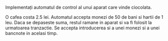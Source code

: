 Implementați automatul de control al unui aparat care vinde ciocolata.

O cafea costa 2.5 lei. Automatul accepta monezi de 50 de bani si hartii de 1 leu. Daca se depaseste suma, restul ramane in aparat si va fi folosit la urmatoarea tranzactie. Se accepta introducerea si a unei monezi si a unei bancnote in acelasi timp.

